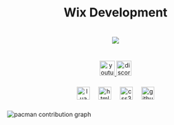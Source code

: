 <h1 align="center">Wix Development</h1>

###

<br clear="both">

<div align="center">
  <img src="https://profile-counter.glitch.me/Wix-Development/count.svg?"  />
</div>

###

<br clear="both">

<div align="center">
  <a href="https://www.youtube.com/channel/UCKUtK0pVFqpHm_ePXBqCV2g" target="_blank">
    <img src="https://img.shields.io/static/v1?message=Youtube&logo=youtube&label=&color=FF0000&logoColor=white&labelColor=&style=flat" height="35" alt="youtube logo"  />
  </a>
  <a href="https://discord.gg/FNe5q8b394" target="_blank">
    <img src="https://img.shields.io/static/v1?message=Discord&logo=discord&label=&color=7289DA&logoColor=white&labelColor=&style=flat" height="35" alt="discord logo"  />
  </a>
</div>

###

<div align="center">
  <img src="https://cdn.jsdelivr.net/gh/devicons/devicon/icons/lua/lua-original.svg" height="30" alt="lua logo"  />
  <img width="12" />
  <img src="https://cdn.jsdelivr.net/gh/devicons/devicon/icons/html5/html5-original.svg" height="30" alt="html5 logo"  />
  <img width="12" />
  <img src="https://cdn.jsdelivr.net/gh/devicons/devicon/icons/css3/css3-original.svg" height="30" alt="css3 logo"  />
  <img width="12" />
  <img src="https://cdn.jsdelivr.net/gh/devicons/devicon/icons/github/github-original.svg" height="30" alt="github logo"  />
</div>

###

<picture>
  <source media="(prefers-color-scheme: dark)" srcset="https://raw.githubusercontent.com/Wix-Development/Wix-Development/output/pacman-contribution-graph-dark.svg">
  <source media="(prefers-color-scheme: light)" srcset="https://raw.githubusercontent.com/Wix-Development/Wix-Development/output/pacman-contribution-graph.svg">
  <img alt="pacman contribution graph" src="https://raw.githubusercontent.com/Wix-Development/Wix-Development/output/pacman-contribution-graph.svg">
</picture>

###
